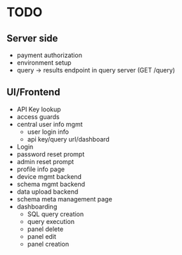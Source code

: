 # TODO

## Server side

 * payment authorization
 * environment setup
 * query -> results endpoint in query server (GET /query)
 
## UI/Frontend

 * API Key lookup
 * access guards
 * central user info mgmt
   * user login info
   * api key/query url/dashboard
 * Login  
  * password reset prompt
  * admin reset prompt
 * profile info page
 * device mgmt backend
 * schema mgmt backend
 * data upload backend
 * schema meta management page
 * dashboarding
   * SQL query creation
   * query execution
   * panel delete
   * panel edit
   * panel creation
